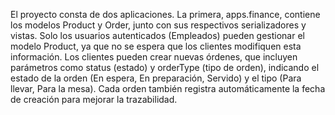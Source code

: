 El proyecto consta de dos aplicaciones. La primera, apps.finance, contiene los modelos Product y Order, junto con sus respectivos serializadores y vistas. Solo los usuarios autenticados (Empleados) pueden gestionar el modelo Product, ya que no se espera que los clientes modifiquen esta información. Los clientes pueden crear nuevas órdenes, que incluyen parámetros como status (estado) y orderType (tipo de orden), indicando el estado de la orden (En espera, En preparación, Servido) y el tipo (Para llevar, Para la mesa). Cada orden también registra automáticamente la fecha de creación para mejorar la trazabilidad.
